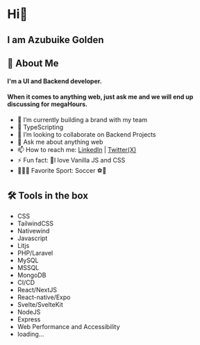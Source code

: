 
# Hi👋 
## I am Azubuike Golden

## 🚀 About Me
#### I'm a UI and Backend developer.
#### When it comes to anything web, just ask me and we will end up discussing for megaHours.

- 🔭 I’m currently building a brand with my team
- 🌱 TypeScripting
- 👯 I’m looking to collaborate on Backend Projects
- 💬 Ask me about anything web
- 📫 How to reach me: [LinkedIn](https://linkedin.com/in/goldenazubuike) | [Twitter(X)](https://twitter.com/chibue_exe)
- ⚡ Fun fact: 🤔I love Vanilla JS and CSS
- 🤾🏽‍♂️ Favorite Sport: Soccer ⚽🥅

## 🛠 Tools in the box
- CSS
- TailwindCSS
- Nativewind
- Javascript
- Litjs
- PHP/Laravel
- MySQL
- MSSQL
- MongoDB
- CI/CD
- React/NextJS
- React-native/Expo
- Svelte/SvelteKit 
- NodeJS
- Express
- Web Performance and Accessibility
- loading...
